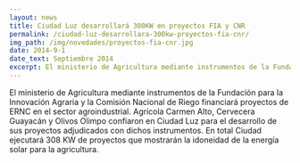 ```yaml
---
layout: news
title: Ciudad Luz desarrollará 300KW en proyectos FIA y CNR
permalink: /ciudad-luz-desarrollara-300kw-proyectos-fia-cnr/
img_path: /img/novedades/proyectos-fia-cnr.jpg
date: 2014-9-1
date_text: Septiembre 2014
excerpt: El ministerio de Agricultura mediante instrumentos de la Fundación para la Innovación Agraria y la Comisión Nacional de Riego financiará proyectos de...
---
```


El ministerio de Agricultura mediante instrumentos de la Fundación para la Innovación Agraria y la Comisión Nacional de Riego financiará proyectos de ERNC en el sector agroindustrial. Agrícola Carmen Alto, Cervecera Guayacán y Olivos Olimpo confiaron en Ciudad Luz para el desarrollo de sus proyectos adjudicados con dichos instrumentos. En total Ciudad ejecutará 308 KW de proyectos que mostrarán la idoneidad de la energía solar para la agricultura.
